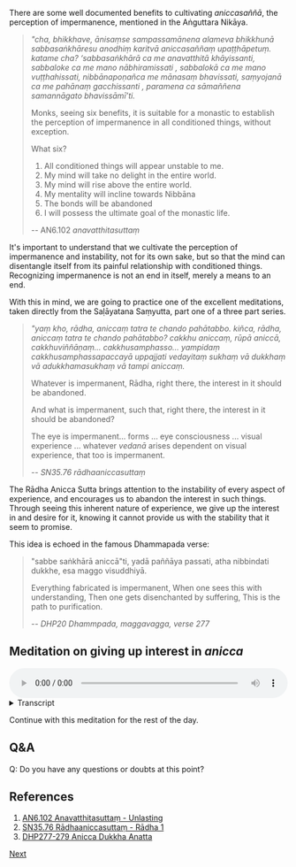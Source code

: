 There are some well documented benefits to cultivating *aniccasaññā*, the perception of impermanence, mentioned in the Aṅguttara Nikāya. 

> *"cha, bhikkhave, ānisaṃse sampassamānena alameva bhikkhunā sabbasaṅkhāresu anodhiṃ karitvā aniccasaññaṃ upaṭṭhāpetuṃ. katame cha? ‘sabbasaṅkhārā ca me anavatthitā khāyissanti, sabbaloke ca me mano nābhiramissati , sabbalokā ca me mano vuṭṭhahissati, nibbānapoṇañca me mānasaṃ bhavissati, saṃyojanā ca me pahānaṃ gacchissanti , paramena ca sāmaññena samannāgato bhavissāmī’ti.*
> 
> Monks, seeing six benefits, it is suitable for a monastic to establish the perception of impermanence in all conditioned things, without exception.
> 
> What six?
> 
> 1. All conditioned things will appear unstable to me. 
> 2. My mind will take no delight in the entire world. 
> 3. My mind will rise above the entire world. 
> 4. My mentality will incline towards Nibbāna
> 5. The bonds will be abandoned
> 6. I will possess the ultimate goal of the monastic life.
> 
> -- AN6.102 *anavatthitasuttaṃ*

It's important to understand that we cultivate the perception of impermanence and instability, not for its own sake, but so that the mind can disentangle itself from its painful relationship with conditioned things. Recognizing impermanence is not an end in itself, merely a means to an end. 

With this in mind, we are going to practice one of the excellent meditations, taken directly from the Saḷāyatana Saṃyutta, part one of a three part series. 

> *"yaṃ kho, rādha, aniccaṃ tatra te chando pahātabbo. kiñca, rādha, aniccaṃ tatra te chando pahātabbo? cakkhu aniccaṃ, rūpā aniccā, cakkhuviññāṇaṃ… cakkhusamphasso… yampidaṃ cakkhusamphassapaccayā uppajjati vedayitaṃ sukhaṃ vā dukkhaṃ vā adukkhamasukhaṃ vā tampi aniccaṃ.*
> 
> Whatever is impermanent, Rādha, right there, the interest in it should be abandoned.
> 
> And what is impermanent, such that, right there, the interest in it should be abandoned?
> 
> The eye is impermanent... forms ... eye consciousness ... visual experience ... whatever *vedanā* arises dependent on visual experience, that too is impermanent.
> 
> -- *SN35.76 rādhaaniccasuttaṃ*

The Rādha Anicca Sutta brings attention to the instability of every aspect of experience, and encourages us to abandon the interest in such things. Through seeing this inherent nature of experience, we give up the interest in and desire for it, knowing it cannot provide us with the stability that it seem to promise.

This idea is echoed in the famous Dhammapada verse:

> "sabbe saṅkhārā aniccā"ti, yadā paññāya passati,
> atha nibbindati dukkhe, esa maggo visuddhiyā.
> 
> Everything fabricated is impermanent,
> When one sees this with understanding,
> Then one gets disenchanted by suffering,
> This is the path to purification.
> 
> -- *DHP20 Dhammpada, maggavagga, verse 277*

## Meditation on giving up interest in *anicca*


<audio controls style="width: 100%; max-width: 600px;">
    <source src="assets/audio/06-03-giving-up-interest-in-anicca.mp3" type="audio/mpeg">
</audio>



<details>
<summary>Transcript</summary>
 

Whatever is impermanent, give up your interest right there.

And what is impermanent?

The eyes are impermanent. Give up your interest right there.

Forms are impermanent. Give up your interest right there.

Eye consciousness is impermanent. Give up your interest right there.

The experience of seeing is impermanent. Give up your interest right there. 

Whatever *vedanā* arises from the experience of seeing is impermanent. Give up your interest right there. 

Whatever is impermanent, give up your interest right there.

---

The ears are impermanent. Give up your interest right there.

Sounds are impermanent. Give up your interest right there.

Ear consciousness is impermanent. Give up your interest right there.

The experience of hearing is impermanent. Give up your interest right there. 

Whatever *vedanā* arises from the experience of hearing is impermanent. Give up your interest right there. 

Whatever is impermanent, give up your interest right there.

---

The nose is impermanent. Give up your interest right there.

Smells are impermanent. Give up your interest right there.

Nose consciousness is impermanent. Give up your interest right there.

The experience of smelling is impermanent. Give up your interest right there. 

Whatever *vedanā* arises from the experience of smelling is impermanent. Give up your interest right there. 

Whatever is impermanent, give up your interest right there.

---
The tongue is impermanent. Give up your interest right there.

Tastes are impermanent. Give up your interest right there.

Tongue consciousness is impermanent. Give up your interest right there.

The experience of tasting is impermanent. Give up your interest right there. 

Whatever *vedanā* arises from the experience of tasting is impermanent. Give up your interest right there. 

Whatever is impermanent, give up your interest right there.

---
The body is impermanent. Give up your interest right there.

Physical sensations are impermanent. Give up your interest right there.

Body consciousness is impermanent. Give up your interest right there.

The experience of feeling physical sensations is impermanent. Give up your interest right there. 

Whatever *vedanā* arises from the experience of feeling physical sensations is impermanent. Give up your interest right there. 

Whatever is impermanent, give up your interest right there.

---
The mind is impermanent. Give up your interest right there.

Mental phenomena are impermanent. Give up your interest right there.

Mind consciousness is impermanent. Give up your interest right there.

Mental experience is impermanent. Give up your interest right there. 

Whatever *vedanā* arises from mental experience is impermanent. Give up your interest right there. 

Whatever is impermanent, give up your interest right there.

---
Whatever is impermanent, give up your interest right there.


</details>


Continue with this meditation for the rest of the day.

## Q&A

Q: Do you have any questions or doubts at this point?

## References
1. <a href="7.1.%20References.html#an6102-anavatthitasuttam-unlasting">AN6.102 Anavatthitasuttaṃ - Unlasting</a>
2. <a href="7.1.%20References.html#sn3576-radhaaniccasuttam-radha-1">SN35.76 Rādhaaniccasuttaṃ - Rādha 1</a>
3. <a href="7.1.%20References.html#dhp277-279-anicca-dukkha-anatta">DHP277-279 Anicca Dukkha Anatta</a>


<a href="6.4. Recognising Dukkha.html">Next</a>

